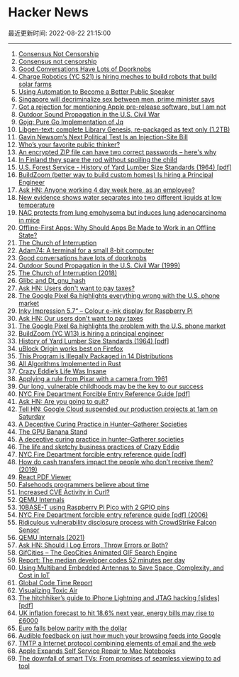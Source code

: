 # Hacker News

最近更新时间: 2022-08-22 21:15:00

--- 
1. [Consensus Not Censorship](https://www.interfluidity.com/v2/9258.html) 
2. [Consensus not censorship](https://www.interfluidity.com/v2/9258.html) 
3. [Good Conversations Have Lots of Doorknobs](https://experimentalhistory.substack.com/p/good-conversations-have-lots-of-doorknobs) 
4. [Charge Robotics (YC S21) is hiring meches to build robots that build solar farms](https://www.ycombinator.com/companies/charge-robotics/jobs/VFEVUkD-mechanical-engineer) 
5. [Using Automation to Become a Better Public Speaker](https://automating.life/using-automation-to-become-a-better-public-speaker) 
6. [Singapore will decriminalize sex between men, prime minister says](https://www.reuters.com/world/asia-pacific/singapore-will-decriminalise-sex-between-men-pm-2022-08-21/) 
7. [Got a rejection for mentioning Apple pre-release software, but I am not](https://twitter.com/eternalstorms/status/1559794943673122818) 
8. [Outdoor Sound Propagation in the U.S. Civil War](http://wesclark.com/jw/sound_propagation.html) 
9. [Gojq: Pure Go Implementation of Jq](https://github.com/itchyny/gojq) 
10. [Libgen-text: complete Library Genesis, re-packaged as text only (1.2TB)](https://www.offlineos.com/) 
11. [Gavin Newsom’s Next Political Test Is an Injection-Site Bill](https://www.nytimes.com/2022/08/19/us/gavin-newsom-injection-site-bill.html) 
12. [Who’s your favorite public thinker?](https://news.ycombinator.com/item?id=32542895) 
13. [An encrypted ZIP file can have two correct passwords – here's why](https://www.bleepingcomputer.com/news/security/an-encrypted-zip-file-can-have-two-correct-passwords-heres-why/) 
14. [In Finland they spare the rod without spoiling the child](http://lost-trini.blogspot.com/2014/10/in-finland-they-spare-rod-without.html) 
15. [U.S. Forest Service - History of Yard Lumber Size Standards (1964) [pdf]](https://www.fpl.fs.fed.us/documnts/misc/miscpub_6409.pdf) 
16. [BuildZoom (better way to build custom homes) Is hiring a Principal Engineer](https://jobs.lever.co/buildzoom) 
17. [Ask HN: Anyone working 4 day week here, as an employee?](https://news.ycombinator.com/item?id=32544315) 
18. [New evidence shows water separates into two different liquids at low temperature](https://www.birmingham.ac.uk/news/2022/new-evidence-shows-water-separates-into-two-different-liquids-at-low-temperatures) 
19. [NAC protects from lung emphysema but induces lung adenocarcinoma in mice](https://insight.jci.org/articles/view/127647) 
20. [Offline-First Apps: Why Should Apps Be Made to Work in an Offline State?](https://www.dewsolutions.in/offline-first-apps/) 
21. [The Church of Interruption](https://sambleckley.com/writing/church-of-interruption.html) 
22. [Adam74: A terminal for a small 8-bit computer](https://www.engineersneedart.com/adam74/adam74.html) 
23. [Good conversations have lots of doorknobs](https://experimentalhistory.substack.com/p/good-conversations-have-lots-of-doorknobs) 
24. [Outdoor Sound Propagation in the U.S. Civil War (1999)](http://wesclark.com/jw/sound_propagation.html) 
25. [The Church of Interruption (2018)](https://sambleckley.com/writing/church-of-interruption.html) 
26. [Glibc and Dt_gnu_hash](https://maskray.me/blog/2022-08-21-glibc-and-dt-gnu-hash) 
27. [Ask HN: Users don't want to pay taxes?](https://news.ycombinator.com/item?id=32545466) 
28. [The Google Pixel 6a highlights everything wrong with the U.S. phone market](https://www.xda-developers.com/google-pixel-6a-us-market-editorial/) 
29. [Inky Impression 5.7“ – Colour e-ink display for Raspberry Pi](https://core-electronics.com.au/guides/colour-e-ink-display-raspberry-pi/) 
30. [Ask HN: Our users don't want to pay taxes](https://news.ycombinator.com/item?id=32545466) 
31. [The Google Pixel 6a highlights the problem with the U.S. phone market](https://www.xda-developers.com/google-pixel-6a-us-market-editorial/) 
32. [BuildZoom (YC W13) is hiring a principal engineer](https://jobs.lever.co/buildzoom) 
33. [History of Yard Lumber Size Standards (1964) [pdf]](https://www.fpl.fs.fed.us/documnts/misc/miscpub_6409.pdf) 
34. [uBlock Origin works best on Firefox](https://github.com/gorhill/uBlock/wiki/uBlock-Origin-works-best-on-Firefox) 
35. [This Program is Illegally Packaged in 14 Distributions](https://artemis.sh/2022/08/21/this-program-is-illegally-packaged-in-14-distributions.html) 
36. [All Algorithms Implemented in Rust](https://github.com/TheAlgorithms/Rust) 
37. [Crazy Eddie’s Life Was Insane](https://www.nytimes.com/2022/08/09/books/review-retail-gangster-gary-weiss.html) 
38. [Applying a rule from Pixar with a camera from 1961](https://news.gregjeanneau.com/pixar-camera-1961/) 
39. [Our long, vulnerable childhoods may be the key to our success](https://www.spectator.co.uk/article/our-long-vulnerable-childhoods-may-be-the-key-to-our-success) 
40. [NYC Fire Department Forcible Entry Reference Guide [pdf]](https://ia800207.us.archive.org/15/items/FDNYforcibleEntryReferenceGuide/FDNY_Forcible_entry_reference_guide.pdf) 
41. [Ask HN: Are you going to quit?](https://news.ycombinator.com/item?id=32547173) 
42. [Tell HN: Google Cloud suspended our production projects at 1am on Saturday](https://news.ycombinator.com/item?id=32547605) 
43. [A Deceptive Curing Practice in Hunter–Gatherer Societies](https://www.mdpi.com/2673-9461/2/3/7/htm) 
44. [The GPU Banana Stand](https://acko.net/blog/the-gpu-banana-stand/) 
45. [A deceptive curing practice in hunter–Gatherer societies](https://www.mdpi.com/2673-9461/2/3/7/htm) 
46. [The life and sketchy business practices of Crazy Eddie](https://www.nytimes.com/2022/08/09/books/review-retail-gangster-gary-weiss.html) 
47. [NYC Fire Department forcible entry reference guide [pdf]](https://ia800207.us.archive.org/15/items/FDNYforcibleEntryReferenceGuide/FDNY_Forcible_entry_reference_guide.pdf) 
48. [How do cash transfers impact the people who don’t receive them? (2019)](https://www.givedirectly.org/how-do-cash-transfers-impact-neighbors/) 
49. [React PDF Viewer](https://github.com/react-pdf-viewer/react-pdf-viewer) 
50. [Falsehoods programmers believe about time](https://gist.github.com/timvisee/fcda9bbdff88d45cc9061606b4b923ca) 
51. [Increased CVE Activity in Curl?](https://daniel.haxx.se/blog/2022/08/22/increased-cve-activity-in-curl/) 
52. [QEMU Internals](https://airbus-seclab.github.io/qemu_blog/) 
53. [10BASE-T using Raspberry Pi Pico with 2 GPIO pins](https://github.com/kingyoPiyo/Pico-10BASE-T) 
54. [NYC Fire Department forcible entry reference guide [pdf] (2006)](https://ia800207.us.archive.org/15/items/FDNYforcibleEntryReferenceGuide/FDNY_Forcible_entry_reference_guide.pdf) 
55. [Ridiculous vulnerability disclosure process with CrowdStrike Falcon Sensor](https://www.modzero.com/modlog/archives/2022/08/22/ridiculous_vulnerability_disclosure_process_with_crowdstrike_falcon_sensor/index.html) 
56. [QEMU Internals (2021)](https://airbus-seclab.github.io/qemu_blog/) 
57. [Ask HN: Should I Log Errors, Throw Errors or Both?](https://news.ycombinator.com/item?id=32549619) 
58. [GifCities – The GeoCities Animated GIF Search Engine](https://gifcities.org/) 
59. [Report: The median developer codes 52 minutes per day](https://www.software.com/reports/code-time-report) 
60. [Using Multiband Embedded Antennas to Save Space, Complexity, and Cost in IoT](https://www.digikey.it/en/articles/how-to-use-multiband-embedded-antennas-to-save-iot-designs) 
61. [Global Code Time Report](https://www.software.com/reports/code-time-report) 
62. [Visualizing Toxic Air](https://www.propublica.org/nerds/visualizing-toxic-air) 
63. [The hitchhiker’s guide to iPhone Lightning and JTAG hacking [slides] [pdf]](https://media.defcon.org/DEF%20CON%2030/DEF%20CON%2030%20presentations/stacksmashing%20-%20The%20hitchhackers%20guide%20to%20iPhone%20Lightning%20%20%20JTAG%20hacking.pdf) 
64. [UK inflation forecast to hit 18.6% next year, energy bills may rise to £6000](https://www.ft.com/content/778e65e1-6ec5-4fd7-98d5-9d701eb29567) 
65. [Euro falls below parity with the dollar](https://www.reuters.com/markets/us/dollar-hits-5-week-high-hawkish-fed-before-jackson-hole-2022-08-22/) 
66. [Audible feedback on just how much your browsing feeds into Google](https://github.com/berthubert/googerteller) 
67. [TMTP a Internet protocol combining elements of email and the web](https://mnmnotmail.org/) 
68. [Apple Expands Self Service Repair to Mac Notebooks](https://www.apple.com/newsroom/2022/08/apple-expands-self-service-repair-to-mac-notebooks/) 
69. [The downfall of smart TVs: From promises of seamless viewing to ad tool](https://adguard.com/en/blog/smart-tv-ad-blocking.html) 
